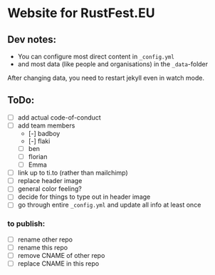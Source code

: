 # Website for RustFest.EU

## Dev notes:

 - You can configure most direct content in `_config.yml`
 - and most data (like people and organisations) in the `_data`-folder

After changing data, you need to restart jekyll even in watch mode.


## ToDo:

 - [ ] add actual code-of-conduct
 - [ ] add team members
   - [-] badboy
   - [-] flaki
   - [ ] ben
   - [ ] florian
   - [ ] Emma
 - [ ] link up to ti.to (rather than mailchimp)
 - [ ] replace header image
 - [ ] general color feeling?
 - [ ] decide for things to type out in header image
 - [ ] go through entire `_config.yml` and update all info at least once

### to publish:

 - [ ] rename other repo
 - [ ] rename this repo
 - [ ] remove CNAME of other repo
 - [ ] replace CNAME in this repo
